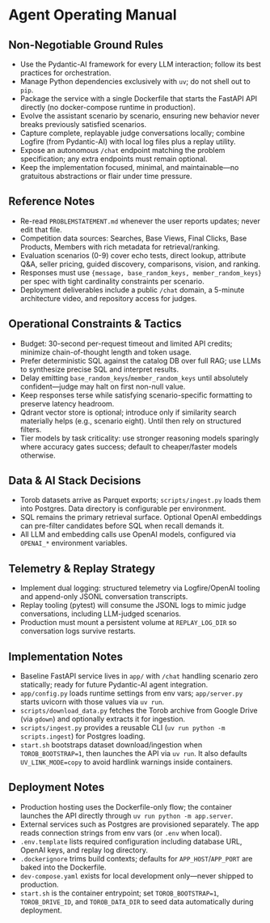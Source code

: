 # Agent Operating Manual

## Non-Negotiable Ground Rules
- Use the Pydantic-AI framework for every LLM interaction; follow its best practices for orchestration.
- Manage Python dependencies exclusively with `uv`; do not shell out to `pip`.
- Package the service with a single Dockerfile that starts the FastAPI API directly (no docker-compose runtime in production).
- Evolve the assistant scenario by scenario, ensuring new behavior never breaks previously satisfied scenarios.
- Capture complete, replayable judge conversations locally; combine Logfire (from Pydantic-AI) with local log files plus a replay utility.
- Expose an autonomous `/chat` endpoint matching the problem specification; any extra endpoints must remain optional.
- Keep the implementation focused, minimal, and maintainable—no gratuitous abstractions or flair under time pressure.

## Reference Notes
- Re-read `PROBLEMSTATEMENT.md` whenever the user reports updates; never edit that file.
- Competition data sources: Searches, Base Views, Final Clicks, Base Products, Members with rich metadata for retrieval/ranking.
- Evaluation scenarios (0-9) cover echo tests, direct lookup, attribute Q&A, seller pricing, guided discovery, comparisons, vision, and ranking.
- Responses must use `{message, base_random_keys, member_random_keys}` per spec with tight cardinality constraints per scenario.
- Deployment deliverables include a public `/chat` domain, a 5-minute architecture video, and repository access for judges.

## Operational Constraints & Tactics
- Budget: 30-second per-request timeout and limited API credits; minimize chain-of-thought length and token usage.
- Prefer deterministic SQL against the catalog DB over full RAG; use LLMs to synthesize precise SQL and interpret results.
- Delay emitting `base_random_keys`/`member_random_keys` until absolutely confident—judge may halt on first non-null value.
- Keep responses terse while satisfying scenario-specific formatting to preserve latency headroom.
- Qdrant vector store is optional; introduce only if similarity search materially helps (e.g., scenario eight). Until then rely on structured filters.
- Tier models by task criticality: use stronger reasoning models sparingly where accuracy gates success; default to cheaper/faster models otherwise.

## Data & AI Stack Decisions
- Torob datasets arrive as Parquet exports; `scripts/ingest.py` loads them into Postgres. Data directory is configurable per environment.
- SQL remains the primary retrieval surface. Optional OpenAI embeddings can pre-filter candidates before SQL when recall demands it.
- All LLM and embedding calls use OpenAI models, configured via `OPENAI_*` environment variables.

## Telemetry & Replay Strategy
- Implement dual logging: structured telemetry via Logfire/OpenAI tooling and append-only JSONL conversation transcripts.
- Replay tooling (pytest) will consume the JSONL logs to mimic judge conversations, including LLM-judged scenarios.
- Production must mount a persistent volume at `REPLAY_LOG_DIR` so conversation logs survive restarts.

## Implementation Notes
- Baseline FastAPI service lives in `app/` with `/chat` handling scenario zero statically; ready for future Pydantic-AI agent integration.
- `app/config.py` loads runtime settings from env vars; `app/server.py` starts uvicorn with those values via `uv run`.
- `scripts/download_data.py` fetches the Torob archive from Google Drive (via `gdown`) and optionally extracts it for ingestion.
- `scripts/ingest.py` provides a reusable CLI (`uv run python -m scripts.ingest`) for Postgres loading.
- `start.sh` bootstraps dataset download/ingestion when `TOROB_BOOTSTRAP=1`, then launches the API via `uv run`.
  It also defaults `UV_LINK_MODE=copy` to avoid hardlink warnings inside containers.

## Deployment Notes
- Production hosting uses the Dockerfile-only flow; the container launches the API directly through `uv run python -m app.server`.
- External services such as Postgres are provisioned separately. The app reads connection strings from env vars (or `.env` when local).
- `.env.template` lists required configuration including database URL, OpenAI keys, and replay log directory.
- `.dockerignore` trims build contexts; defaults for `APP_HOST`/`APP_PORT` are baked into the Dockerfile.
- `dev-compose.yaml` exists for local development only—never shipped to production.
- `start.sh` is the container entrypoint; set `TOROB_BOOTSTRAP=1`, `TOROB_DRIVE_ID`, and `TOROB_DATA_DIR` to seed data automatically during deployment.
